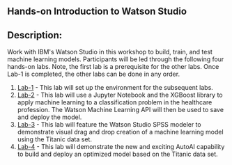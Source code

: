 ## Hands-on Introduction to Watson Studio

## Description:

Work with IBM's Watson Studio in this workshop to build, train, and test machine learning models. Participants will be led through the following four hands-on labs. Note, the first lab is a prerequisite for the other labs. Once Lab-1 is completed, the other labs can be done in any order.  

1. [Lab-1](Lab-1) - This lab will set up the environment for the subsequent labs. 
1. [Lab-2](Lab-2) - This lab will use a Jupyter Notebook and the XGBoost library to apply machine learning to a classification problem in the healthcare profession. The Watson Machine Learning API will then be used to save and deploy the model. 
1. [Lab-3](Lab-3) - This lab will feature the Watson Studio SPSS modeler to demonstrate visual drag and drop creation of a machine learning model using the Titanic data set. 
1. [Lab-4](Lab-4) - This lab will demonstrate the new and exciting AutoAI capability to build and deploy an optimized model based on the Titanic data set. 
